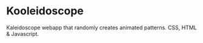 # Kooleidoscope

Kaleidoscope webapp that randomly creates animated patterns.
CSS, HTML & Javascript.
